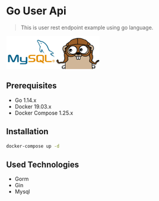 # Go User Api
> This is user rest endpoint example using go language.

<img src="https://github.com/susimsek/go-user-api/blob/master/images/golang-mysql.png" alt="Go Mysql User Api" width="50%" height="50%"/> 

## Prerequisites

* Go 1.14.x
* Docker 19.03.x
* Docker Compose 1.25.x

## Installation

```sh
docker-compose up -d
```

## Used Technologies

* Gorm
* Gin
* Mysql